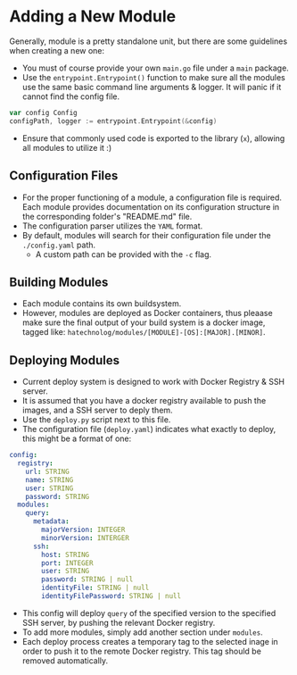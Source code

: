 # Adding a New Module

Generally, module is a pretty standalone unit, but there are some guidelines when creating a new one:
- You must of course provide your own `main.go` file under a `main` package.
- Use the `entrypoint.Entrypoint()` function to make sure all the modules use the same basic command line arguments & logger. It will panic if it cannot find the config file.
```go
var config Config
configPath, logger := entrypoint.Entrypoint(&config)
```
- Ensure that commonly used code is exported to the library (`x`), allowing all modules to utilize it :)

## Configuration Files

- For the proper functioning of a module, a configuration file is required. Each module provides documentation on its configuration structure in the corresponding folder's "README.md" file.
- The configuration parser utilizes the `YAML` format.
- By default, modules will search for their configuration file under the `./config.yaml` path.
    - A custom path can be provided with the `-c` flag.
## Building Modules

- Each module contains its own buildsystem.
- However, modules are deployed as Docker containers, thus pleaase make sure the final output of your build system is a docker image, tagged like: `hatechnolog/modules/[MODULE]-[OS]:[MAJOR].[MINOR]`.

## Deploying Modules

- Current deploy system is designed to work with Docker Registry & SSH server.
- It is assumed that you have a docker registry available to push the images, and a SSH server to deply them.
- Use the `deploy.py` script next to this file.
- The configuration file (`deploy.yaml`) indicates what exactly to deploy, this might be a format of one:
```yaml
config:
  registry:
    url: STRING
    name: STRING
    user: STRING
    password: STRING
  modules:
    query:
      metadata:
        majorVersion: INTEGER
        minorVersion: INTERGER
      ssh:
        host: STRING
        port: INTEGER
        user: STRING
        password: STRING | null
        identityFile: STRING | null
        identityFilePassword: STRING | null
```
- This config will deploy `query` of the specified version to the specified SSH server, by pushing the relevant Docker registry.
- To add more modules, simply add another section under `modules`.
- Each deploy process creates a temporary tag to the selected inage in order to push it to the remote Docker registry. This tag should be removed automatically.
